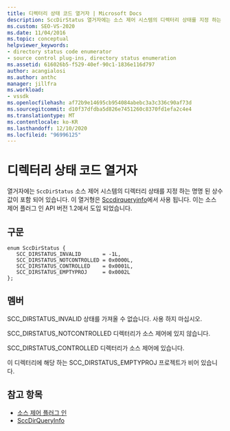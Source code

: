 ```yaml
---
title: 디렉터리 상태 코드 열거자 | Microsoft Docs
description: SccDirStatus 열거자에는 소스 제어 시스템의 디렉터리 상태를 지정 하는 명명 된 상수 값이 포함 되어 있으며 Scctqueryinfo에 사용 됩니다.
ms.custom: SEO-VS-2020
ms.date: 11/04/2016
ms.topic: conceptual
helpviewer_keywords:
- directory status code enumerator
- source control plug-ins, directory status enumeration
ms.assetid: 616026b5-f529-40ef-90c1-1836e116d797
author: acangialosi
ms.author: anthc
manager: jillfra
ms.workload:
- vssdk
ms.openlocfilehash: af72b9e14695cb954084abebc3a3c336c90af73d
ms.sourcegitcommit: d10f37dfdba5d826e7451260c8370fd1efa2c4e4
ms.translationtype: MT
ms.contentlocale: ko-KR
ms.lasthandoff: 12/10/2020
ms.locfileid: "96996125"
---
```

# <a name="directory-status-code-enumerator"></a>디렉터리 상태 코드 열거자
열거자에는 `SccDirStatus` 소스 제어 시스템의 디렉터리 상태를 지정 하는 명명 된 상수 값이 포함 되어 있습니다. 이 열거형은 [Sccdirqueryinfo](../extensibility/sccdirqueryinfo-function.md)에서 사용 됩니다. 이는 소스 제어 플러그 인 API 버전 1.2에서 도입 되었습니다.

## <a name="syntax"></a>구문

```
enum SccDirStatus {
   SCC_DIRSTATUS_INVALID       = -1L,
   SCC_DIRSTATUS_NOTCONTROLLED = 0x0000L,
   SCC_DIRSTATUS_CONTROLLED    = 0x0001L,
   SCC_DIRSTATUS_EMPTYPROJ     = 0x0002L
};
```

## <a name="members"></a>멤버
 SCC_DIRSTATUS_INVALID 상태를 가져올 수 없습니다. 사용 하지 마십시오.

 SCC_DIRSTATUS_NOTCONTROLLED 디렉터리가 소스 제어에 있지 않습니다.

 SCC_DIRSTATUS_CONTROLLED 디렉터리가 소스 제어에 있습니다.

 이 디렉터리에 해당 하는 SCC_DIRSTATUS_EMPTYPROJ 프로젝트가 비어 있습니다.

## <a name="see-also"></a>참고 항목
- [소스 제어 플러그 인](../extensibility/source-control-plug-ins.md)
- [SccDirQueryInfo](../extensibility/sccdirqueryinfo-function.md)
